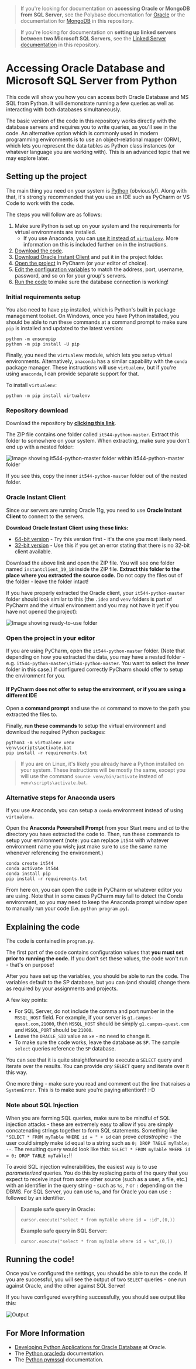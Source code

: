 > If you're looking for documentation on **accessing Oracle or MongoDB from SQL Server**, see the Polybase documentation for [Oracle](../LINKED-ORACLE-POLYBASE.md) or the documentation for [MongoDB](../LINKED-MONGO-POLYBASE.md) in this repository.

> If you're looking for documentation on **setting up linked servers between two Microsoft SQL Servers**, see the [Linked Server documentation](../LINKED-SERVERS.md) in this repository.

# Accessing Oracle Database and Microsoft SQL Server from Python

This code will show you how you can access both Oracle Database and MS SQL from Python. It will demonstrate running a few queries as well as interacting with both databases simultaneously.

The basic version of the code in this repository works directly with the database servers and requires you to write queries, as you'll see in the code. An alternative option which is commonly used in modern programming environments is to use an object-relational mapper (ORM), which lets you represent the data tables as Python class instances (or whatever language you are working with). This is an advanced topic that we may explore later.

## Setting up the project

The main thing you need on your system is [Python](https://www.python.org/downloads/) (obviously!). Along with that, it's strongly recommended that you use an IDE such as PyCharm or VS Code to work with the code. 

The steps you will follow are as follows:

1. Make sure Python is set up on your system and the requirements for virtual environments are installed.
    - If you use Anaconda, you can [use it instead of `virtualenv`](#alternative-steps-for-anaconda-users). More information on this is included further on in the instructions.
2. [Download the code](#repository-download).
3. [Download Oracle Instant Client](#oracle-instant-client) and put it in the project folder.
4. [Open the project](#open-the-project-in-your-editor) in PyCharm (or your editor of choice).
5. [Edit the configuration variables](#explaining-the-code) to match the address, port, username, password, and so on for your group's servers.
6. [Run the code](#running-the-code) to make sure the database connection is working!

### Initial requirements setup

You also need to have `pip` installed, which is Python's built in package management toolset. On Windows, once you have Python installed, you should be able to run these commands at a command prompt to make sure `pip` is installed and updated to the latest version:

    python -m ensurepip
    python -m pip install -U pip

Finally, you need the `virtualenv` module, which lets you setup virtual environments. Alternatively, `anaconda` has a similar capability with the `conda` package manager. These instructions will use `virtualenv`, but if you're using `anaconda`, I can provide separate support for that. 

To install `virtualenv`:

    python -m pip install virtualenv

### Repository download

Download the repository by [**clicking this link**](https://github.com/fmillion-mnsu/it544-python/archive/refs/heads/master.zip).

The ZIP file contains one folder called `it544-python-master`. Extract this folder to somewhere on your system. When extracting, make sure you don't end up with a nested folder:

![Image showing it544-python-master folder within it544-python-master folder](../images/nested_folders.png)

If you see this, copy the inner `it544-python-master` folder out of the nested folder.

### Oracle Instant Client

Since our servers are running Oracle 11g, you need to use **Oracle Instant Client** to connect to the servers. 

**Download Oracle Instant Client using these links:**

- [64-bit version](https://download.oracle.com/otn_software/nt/instantclient/1918000/instantclient-basiclite-windows.x64-19.18.0.0.0dbru.zip) - Try this version first - it's the one you most likely need.
- [32-bit version](https://download.oracle.com/otn_software/nt/instantclient/1918000/instantclient-basiclite-nt-19.18.0.0.0dbru.zip) - Use this if you get an error stating that there is no 32-bit client available.

Download the above link and open the ZIP file. You will see one folder named `instantclient_19_18` inside the ZIP file. **Extract this folder to the place where you extracted the source code.** Do not copy the files out of the folder - leave the folder intact!

If you have properly extracted the Oracle client, your `it544-python-master` folder should look similar to this (the `.idea` and `venv` folders is part of PyCharm and the virtual environment and you may not have it yet if you have not opened the project):

![Image showing ready-to-use folder](../images/ready_to_use.png)

### Open the project in your editor

If you are using PyCharm, open the `it544-python-master` folder. (Note that depending on how you extracted the data, you may have a nested folder - e.g. `it544-python-master\it544-python-master`. You want to select the *inner* folder in this case.) If configured correctly PyCharm should offer to setup the environment for you. 

#### If PyCharm does not offer to setup the environment, or if you are using a different IDE

Open a **command prompt** and use the `cd` command to move to the path you extracted the files to.

Finally, **run these commands** to setup the virtual environment and download the required Python packages:

    python3 -m virtualenv venv
    venv\scripts\activate.bat
    pip install -r requirements.txt

> If you are on Linux, it's likely you already have a Python installed on your system. These instructions will be mostly the same, except you will use the command `source venv/bin/activate` instead of `venv\scripts\activate.bat`.

### Alternative steps for Anaconda users

If you use Anaconda, you can setup a `conda` environment instead of using `virtualenv`. 

Open the **Anaconda Powershell Prompt** from your Start menu and `cd` to the directory you have extracted the code to. Then, run these commands to setup your environment (note: you can replace `it544` with whatever environment name you wish; just make sure to use the same name whenever referencing the environment.)

    conda create it544
    conda activate it544
    conda install pip
    pip install -r requirements.txt

From here on, you can open the code in PyCharm or whatever editor you are using. Note that in some cases PyCharm may fail to detect the Conda environment, so you may need to keep the Anaconda prompt window open to manually run your code (i.e. `python program.py`).

## Explaining the code

The code is contained in `program.py`.

The first part of the code contains configuration values that **you must set prior to running the code.** If you don't set these values, the code won't run - that's on purpose!

After you have set up the variables, you should be able to run the code. The variables default to the SP database, but you can (and should) change them as required by your assignments and projects.

A few key points:

- For SQL Server, do not include the comma and port number in the `MSSQL_HOST` field. For example, if your server is `g1.campus-quest.com,21000`, then `MSSQL_HOST` should be simply `g1.campus-quest.com` and `MSSQL_PORT` should be `21000`.
- Leave the `ORACLE_SID` value as `xe` - no need to change it.
- To make sure the code works, leave the database as `SP`. The sample `select` queries reference the `SP` database.

You can see that it is quite straightforward to execute a `SELECT` query and iterate over the results. You can provide *any* `SELECT` query and iterate over it this way.

One more thing - make sure you read and comment out the line that raises a `SystemError`. This is to make sure you're paying attention!! :-D

### Note about SQL Injection

When you are forming SQL queries, make sure to be mindful of SQL injection attacks - these are extremely easy to allow if you are simply concatenating strings together to form SQL statements. Something like `"SELECT * FROM myTable WHERE id = " + id` can prove *catastrophic* - the user could simply make `id` equal to a string such as `0; DROP TABLE myTable; --`. The resulting query would look like this: `SELECT * FROM myTable WHERE id = 0; DROP TABLE myTable;`!! 

To avoid SQL injection vulnerabilities, the easiest way is to use *parameterized* queries. You do this by replacing parts of the query that you expect to receive input from some other source (such as a user, a file, etc.) with an identifier in the query string - such as `%s`, `?` or `:` depending on the DBMS. For SQL Server, you can use `%s`, and for Oracle you can use `:` followed by an identifier.

> **Example safe query in Oracle:**
>
>     cursor.execute("select * from myTable where id = :id",(0,))
>
> **Example safe query in SQL Server:**
>
>     cursor.execute("select * from myTable where id = %s",(0,))

## Running the code!

Once you've configured the settings, you should be able to run the code. If you are successful, you will see the output of two `SELECT` queries - one run against Oracle, and the other against SQL Server!

If you have configured everything successfully, you should see output like this:

![Output](../images/result.png)

## For More Information

- [Developing Python Applications for Oracle Database](https://www.oracle.com/database/technologies/appdev/python/quickstartpythononprem.html) at Oracle.
- The [Python oracledb](https://python-oracledb.readthedocs.io/en/latest/index.html) documentation.
- The [Python pymssql](http://www.pymssql.org/en/stable/index.html) documentation.

